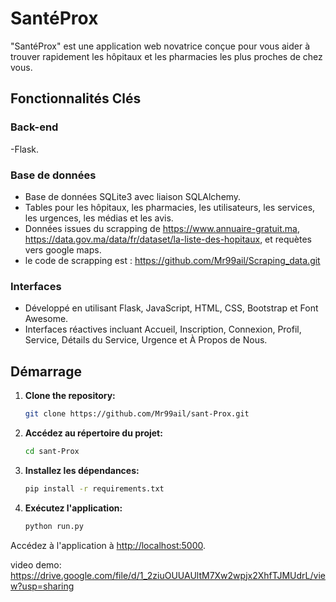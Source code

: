 # SantéProx

"SantéProx" est une application web novatrice conçue pour vous aider à trouver rapidement les hôpitaux et les pharmacies les plus proches de chez vous.

## Fonctionnalités Clés

### Back-end

-Flask.

### Base de données

- Base de données SQLite3 avec liaison SQLAlchemy.
- Tables pour les hôpitaux, les pharmacies, les utilisateurs, les services, les urgences, les médias et les avis.
- Données issues du scrapping de https://www.annuaire-gratuit.ma, https://data.gov.ma/data/fr/dataset/la-liste-des-hopitaux, et requètes vers google maps.
- le code de scrapping est : https://github.com/Mr99ail/Scraping_data.git

### Interfaces

- Développé en utilisant Flask, JavaScript, HTML, CSS, Bootstrap et Font Awesome.
- Interfaces réactives incluant Accueil, Inscription, Connexion, Profil, Service, Détails du Service, Urgence et À Propos de Nous.

## Démarrage
1. **Clone the repository:**
   ```bash
   git clone https://github.com/Mr99ail/sant-Prox.git
2. **Accédez au répertoire du projet:**

    ```bash
    cd sant-Prox
    ```

3. **Installez les dépendances:**

    ```bash
    pip install -r requirements.txt
    ```

4. **Exécutez l'application:**

    ```bash
    python run.py
    ```

Accédez à l'application à [http://localhost:5000](http://localhost:5000).

video demo:
https://drive.google.com/file/d/1_2ziuOUUAUltM7Xw2wpjx2XhfTJMUdrL/view?usp=sharing
